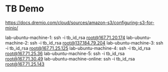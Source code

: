 # TB Demo

https://docs.dremio.com/cloud/sources/amazon-s3/configuring-s3-for-minio/


lab-ubuntu-machine-1: ssh -i tb_id_rsa root@167.71.20.174
lab-ubuntu-machine-2: ssh -i tb_id_rsa root@137.184.79.204
lab-ubuntu-machine-3: ssh -i tb_id_rsa root@167.71.25.125
lab-ubuntu-machine-4: ssh -i tb_id_rsa root@167.71.25.36
lab-ubuntu-machine-5: ssh -i tb_id_rsa root@167.71.30.49
lab-ubuntu-machine-online: ssh -i tb_id_rsa root@167.71.25.143